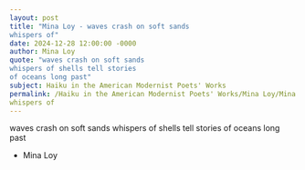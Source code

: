 ```yaml
---
layout: post
title: "Mina Loy - waves crash on soft sands
whispers of"
date: 2024-12-28 12:00:00 -0000
author: Mina Loy
quote: "waves crash on soft sands
whispers of shells tell stories
of oceans long past"
subject: Haiku in the American Modernist Poets' Works
permalink: /Haiku in the American Modernist Poets' Works/Mina Loy/Mina Loy - waves crash on soft sands
whispers of
---
```


waves crash on soft sands
whispers of shells tell stories
of oceans long past

- Mina Loy
